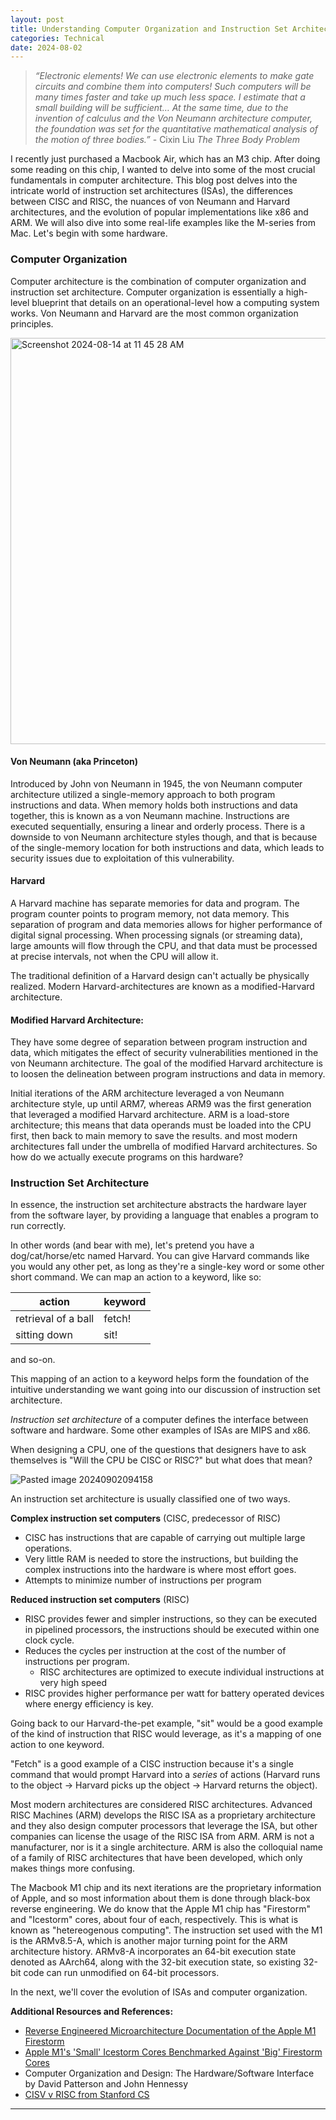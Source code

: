 ```yaml
---
layout: post
title: Understanding Computer Organization and Instruction Set Architecture
categories: Technical
date: 2024-08-02
---
```


> *“Electronic elements! We can use electronic elements to make gate circuits and combine them into computers! Such computers will be many times faster and take up much less space. I estimate that a small building will be sufficient… At the same time, due to the invention of calculus and the Von Neumann architecture computer, the foundation was set for the quantitative mathematical analysis of the motion of three bodies.”* - Cixin Liu *The Three Body Problem*


I recently just purchased a Macbook Air, which has an M3 chip. After doing some reading on this chip, I wanted to delve into some of the most crucial fundamentals in computer architecture. This blog post delves into the intricate world of instruction set architectures (ISAs), the differences between CISC and RISC, the nuances of von Neumann and Harvard architectures, and the evolution of popular implementations like x86 and ARM. We will also dive into some real-life examples like the M-series from Mac.  Let's begin with some hardware.
### Computer Organization
Computer architecture is the combination of computer organization and instruction set architecture. Computer organization is essentially a high-level blueprint that details on an operational-level how a computing system works. Von Neumann and Harvard are the most common organization principles. 

<img width="650" alt="Screenshot 2024-08-14 at 11 45 28 AM" src="https://github.com/user-attachments/assets/77e9005c-bc92-4b37-8b65-cc93441a15f1">

#### Von Neumann (aka Princeton)

Introduced by John von Neumann in 1945, the von Neumann computer architecture utilized a single-memory approach to both program instructions and data. When memory holds both instructions and data together, this is known as a von Neumann machine. Instructions are executed sequentially, ensuring a linear and orderly process. There is a downside to von Neumann architecture styles though, and that is because of the single-memory location for both instructions and data, which leads to security issues due to exploitation of this vulnerability. 

#### Harvard
A Harvard machine has separate memories for data and program. The program counter points to program memory, not data memory. This separation of program and data memories allows for higher performance of digital signal processing. When processing signals (or streaming data), large amounts will flow through the CPU, and that data must be processed at precise intervals, not when the CPU will allow it.

The traditional definition of a Harvard design can't actually be physically realized. Modern Harvard-architectures are known as a modified-Harvard architecture. 


#### Modified Harvard Architecture:
They have some degree of separation between program instruction and data, which mitigates the effect of security vulnerabilities mentioned in the von Neumann architecture. The goal of the modified Harvard architecture is to loosen the delineation between program instructions and data in memory.

 Initial iterations of the ARM architecture leveraged a von Neumann architecture style, up until ARM7, whereas ARM9 was the first generation that leveraged a modified Harvard architecture. ARM is a load-store architecture; this means that data operands must be loaded into the CPU first, then back to main memory to save the results. and most modern architectures fall under the umbrella of modified Harvard architectures. So how do we actually execute programs on this hardware?
 
### Instruction Set Architecture

In essence, the instruction set architecture abstracts the hardware layer from the software layer, by providing a language that enables a program to run correctly. 

In other words (and bear with me), let's pretend you have a dog/cat/horse/etc named Harvard. You can give Harvard commands like you would any other pet, as long as they're a single-key word or some other short command. We can map an action to a keyword, like so:

| action    | keyword |
| -------- | ------- |
| retrieval of a ball  | fetch!    |
| sitting down | sit!     |


and so-on. 

This mapping of an action to a keyword helps form the foundation of the intuitive understanding we want going into our discussion of instruction set architecture. 

*Instruction set architecture* of a computer defines the interface between software and hardware. Some other examples of ISAs are MIPS and x86. 

When designing a CPU, one of the questions that designers have to ask themselves is "Will the CPU be CISC or RISC?" but what does that mean?

![Pasted image 20240902094158](https://github.com/user-attachments/assets/c9f92efd-ce11-4b31-9463-8ee0768cba1e)


An instruction set architecture is usually classified one of two ways.  

**Complex instruction set computers** (CISC, predecessor of RISC)
- CISC has instructions that are capable of carrying out multiple large operations.
- Very little RAM is needed to store the instructions, but building the complex instructions into the hardware is where most effort goes.
- Attempts to minimize number of instructions per program
  
**Reduced instruction set computers** (RISC)
- RISC provides fewer and simpler instructions, so they can be executed in pipelined processors, the instructions should be executed within one clock cycle. 
- Reduces the cycles per instruction at the cost of the number of instructions per program.
	- RISC architectures are optimized to execute individual instructions at very high speed
- RISC provides higher performance per watt for battery operated devices where energy efficiency is key.

Going back to our Harvard-the-pet example, "sit" would be a good example of the kind of instruction that RISC would leverage, as it's a mapping of one action to one keyword. 

"Fetch" is a good example of a CISC instruction because it's a single command that would prompt Harvard into a *series* of actions (Harvard runs to the object -> Harvard picks up the object -> Harvard returns the object). 

Most modern architectures are considered RISC architectures. Advanced RISC Machines (ARM) develops the RISC ISA as a proprietary architecture and they also design computer processors that leverage the ISA, but other companies can license the usage of the RISC ISA from ARM. ARM is not a manufacturer, nor is it a single architecture. ARM is also the colloquial name of a family of RISC architectures that have been developed, which only makes things more confusing. 

The Macbook M1 chip and its next iterations are the proprietary information of Apple, and so most information about them is done through black-box reverse engineering. We do know that the Apple M1 chip has "Firestorm" and "Icestorm" cores, about four of each, respectively. This is what is known as "hetereogenous computing". The instruction set used with the M1 is the ARMv8.5-A, which is another major turning point for the ARM architecture history. ARMv8-A incorporates an 64-bit execution state denoted as AArch64, along with the 32-bit execution state, so existing 32-bit code can run unmodified on 64-bit processors.

 In the next, we'll cover the evolution of ISAs and computer organization. 
 
 **Additional Resources and References:**
 - [Reverse Engineered Microarchitecture Documentation of the Apple M1 Firestorm](https://dougallj.github.io/applecpu/firestorm.html)
-  [Apple M1's 'Small' Icestorm Cores Benchmarked Against 'Big' Firestorm Cores](https://www.tomshardware.com/news/apple-m1-icestorm-delivers)
- Computer Organization and Design: The Hardware/Software Interface by David Patterson and John Hennessy
- [CISV v RISC from Stanford CS](https://cs.stanford.edu/people/eroberts/courses/soco/projects/risc/risccisc/)

----

